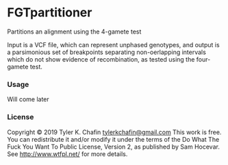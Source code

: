 # FGTpartitioner
Partitions an alignment using the 4-gamete test

Input is a VCF file, which can represent unphased genotypes, and output is a parsimonious set of breakpoints separating non-oerlapping intervals which do not show evidence of recombination, as tested using the four-gamete test. 

### Usage

Will come later













### License
Copyright © 2019 Tyler K. Chafin <tylerkchafin@gmail.com>
This work is free. You can redistribute it and/or modify it under the
terms of the Do What The Fuck You Want To Public License, Version 2,
as published by Sam Hocevar. See http://www.wtfpl.net/ for more details.
